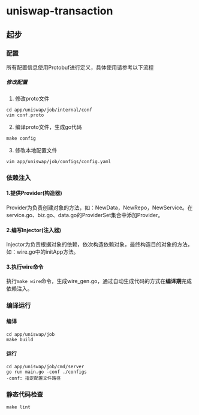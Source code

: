 # uniswap-transaction

## 起步

### 配置

所有配置信息使用Protobuf进行定义，具体使用请参考以下流程

##### 修改配置
1. 修改proto文件
```
cd app/uniswap/job/internal/conf
vim conf.proto
```

2. 编译proto文件，生成go代码
```
make config
```

3. 修改本地配置文件
```
vim app/uniswap/job/configs/config.yaml
```

### 依赖注入

#### 1.提供Provider(构造器)

Provider为负责创建对象的方法，如：NewData，NewRepo，NewService。在service.go、biz.go、data.go的ProviderSet集合中添加Provider。

#### 2.编写Injector(注入器)

Injector为负责根据对象的依赖，依次构造依赖对象，最终构造目的对象的方法，如：wire.go中的initApp方法。

#### 3.执行wire命令

执行`make wire`命令，生成wire_gen.go，通过自动生成代码的方式在**编译期**完成依赖注入。

### 编译运行
#### 编译
```
cd app/uniswap/job
make build
```

#### 运行
```
cd app/uniswap/job/cmd/server
go run main.go -conf ./configs
-conf: 指定配置文件路径
```

### 静态代码检查
```
make lint
```